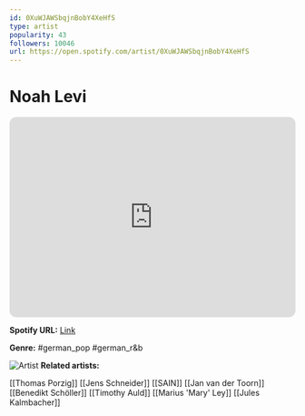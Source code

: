 ```yaml
---
id: 0XuWJAWSbqjnBobY4XeHfS
type: artist
popularity: 43
followers: 10046
url: https://open.spotify.com/artist/0XuWJAWSbqjnBobY4XeHfS
---
```

# Noah Levi

<iframe style="border-radius:12px" src="https://open.spotify.com/embed/artist/0XuWJAWSbqjnBobY4XeHfS" width="100%" height="352" frameBorder="0" allowfullscreen="" allow="autoplay; clipboard-write; encrypted-media; fullscreen; picture-in-picture" loading="lazy"></iframe>

**Spotify URL:** [Link](https://open.spotify.com/artist/0XuWJAWSbqjnBobY4XeHfS)

**Genre:**  #german_pop #german_r&b

![Artist](https://i.scdn.co/image/ab6761610000e5eb2845dcd8927b8c6bb2798997)
**Related artists:**

[[Thomas Porzig]]
[[Jens Schneider]]
[[SAIN]]
[[Jan van der Toorn]]
[[Benedikt Schöller]]
[[Timothy Auld]]
[[Marius 'Mary' Ley]]
[[Jules Kalmbacher]]
